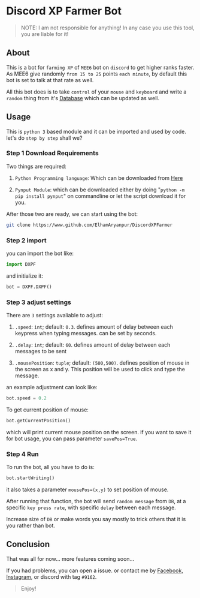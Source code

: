 # Discord XP Farmer Bot

> NOTE: I am not responsible for anything! In any case you use this tool, you
> are liable for it!

## About

This is a bot for `farming XP` of `MEE6` bot on `discord` to get higher ranks faster.
As MEE6 give randomly `from 15 to 25` points `each minute`, by default this bot is
set to talk at that rate as well.

All this bot does is to take `control` of your `mouse` and `keyboard` and write a
`random` thing from it's [Database](misc/db.py) which can be updated as well.

## Usage

This is `python 3` based module and it can be imported and used by code. let's do
`step by step` shall we?

### Step 1 Download Requirements

Two things are required:

1. `Python Programming language`: Which can be downloaded from
   [Here](https://www.python.org)

2. `Pynput Module`: which can be downloaded either by doing "`python -m pip
   install pynput`" on commandline or let the script download it for you.

After those two are ready, we can start using the bot:

```bash
git clone https://www.github.com/ElhamAryanpur/DiscordXPFarmer
```

### Step 2 import

you can import the bot like:

```python
import DXPF
```

and initialize it:

```python
bot = DXPF.DXPF()
```

### Step 3 adjust settings

There are `3` settings avaliable to adjust:

1. `.speed`: `int`; default: `0.3`. defines amount of delay between each keypress when typing
   messages. can be set by seconds.

2. `.delay`: `int`; default: `60`. defines amount of delay between each messages
   to be sent

3. `.mousePosition`: `tuple`; default: `(500,500)`. defines position of mouse in
   the screen as x and y. This position will be used to click and type the
   message.

an example adjustment can look like:

```python
bot.speed = 0.2
```

To get current position of mouse:

```python
bot.getCurrentPosition()
```

which will print current mouse position on the screen. if you want to save it
for bot usage, you can pass parameter `savePos=True`.

### Step 4 Run

To run the bot, all you have to do is:

```python
bot.startWriting()
```

it also takes a parameter `mousePos=(x,y)` to set position of mouse.

After running that function, the bot will send `random message` from `DB`, at a
specific `key press rate`, with specific `delay` between each message.

Increase size of `DB` or make words you say mostly to trick others that it is
you rather than bot.

## Conclusion

That was all for now... more features coming soon...

If you had problems, you can open a issue. or contact me by
[Facebook](https://www.facebook.com/elham.aryanpur.10),
[Instagram](https://www.instagram.com/elham_aryanpur), or discord with tag
`#9162`.

> Enjoy!